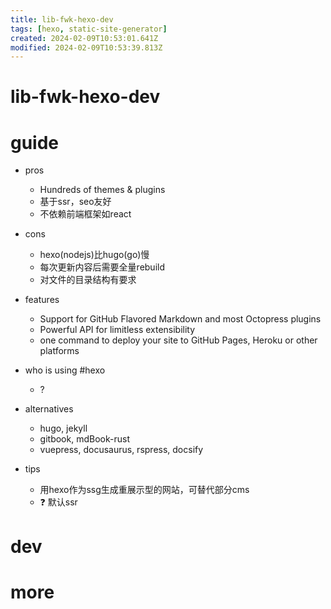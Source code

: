 ```yaml
---
title: lib-fwk-hexo-dev
tags: [hexo, static-site-generator]
created: 2024-02-09T10:53:01.641Z
modified: 2024-02-09T10:53:39.813Z
---
```


# lib-fwk-hexo-dev

# guide
- pros
  - Hundreds of themes & plugins
  - 基于ssr，seo友好
  - 不依赖前端框架如react

- cons
  - hexo(nodejs)比hugo(go)慢
  - 每次更新内容后需要全量rebuild
  - 对文件的目录结构有要求

- features
  - Support for GitHub Flavored Markdown and most Octopress plugins
  - Powerful API for limitless extensibility
  - one command to deploy your site to GitHub Pages, Heroku or other platforms

- who is using #hexo
  - ?

- alternatives
  - hugo, jekyll
  - gitbook, mdBook-rust
  - vuepress, docusaurus, rspress, docsify

- tips
  - 用hexo作为ssg生成重展示型的网站，可替代部分cms
  - ❓ 默认ssr
# dev

# more
